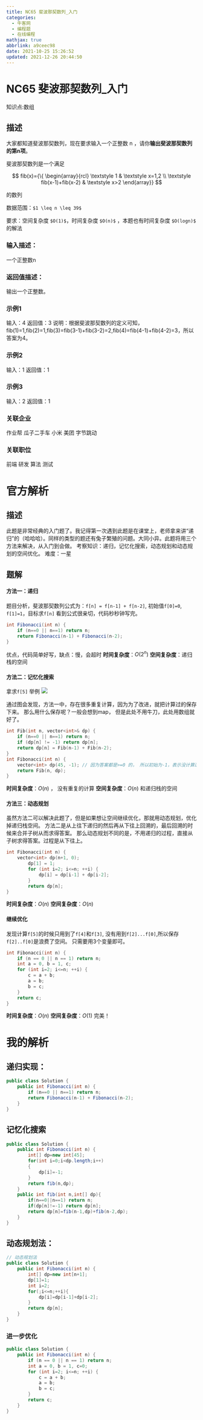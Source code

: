 ```yaml
---
title: NC65 斐波那契数列_入门
categories:
  - 牛客网
  - 编程题
  - 在线编程
mathjax: true
abbrlink: a9ceec98
date: 2021-10-25 15:26:52
updated: 2021-12-26 20:44:50
---
```

# NC65 斐波那契数列_入门
知识点:数组

## 描述

大家都知道斐波那契数列，现在要求输入一个正整数 n ，请你**输出斐波那契数列的第n项**。

斐波那契数列是一个满足

$$
fib(x)={\{ \begin{array}{rcl} \textstyle 1 & \textstyle x=1,2 \\
\textstyle fib(x-1)+fib(x-2) & \textstyle x>2 \end{array}}
$$

的数列

数据范围：`$1 \leq n \leq 39$`

要求：空间复杂度 `$O(1)$`，时间复杂度 `$O(n)$` ，本题也有时间复杂度 `$O(logn)$` 的解法

### 输入描述：

一个正整数n

### 返回值描述：

输出一个正整数。

### 示例1
输入：4
返回值：3
说明：根据斐波那契数列的定义可知，fib(1)=1,fib(2)=1,fib(3)=fib(3-1)+fib(3-2)=2,fib(4)=fib(4-1)+fib(4-2)=3，所以答案为4。

### 示例2
输入：1
返回值：1

### 示例3
输入：2
返回值：1

### 关联企业
作业帮 瓜子二手车 小米 美团 字节跳动
### 关联职位
前端 研发 算法 测试

# 官方解析

## 描述

此题是非常经典的入门题了。我记得第一次遇到此题是在课堂上，老师拿来讲“递归”的（哈哈哈）。同样的类型的题还有兔子繁殖的问题。大同小异。此题将用三个方法来解决，从入门到会做。
考察知识：递归，记忆化搜索，动态规划和动态规划的空间优化。
难度：一星

## 题解

#### 方法一：递归

题目分析，斐波那契数列公式为：`f[n] = f[n-1] + f[n-2]`, 初始值`f[0]=0`, `f[1]=1`，目标求`f[n]`
看到公式很亲切，代码秒秒钟写完。

```java
int Fibonacci(int n) {
    if (n==0 || n==1) return n;
    return Fibonacci(n-1) + Fibonacci(n-2);
}
```

优点，代码简单好写，缺点：慢，会超时
**时间复杂度**：$O(2^n)$
**空间复杂度**：递归栈的空间

#### 方法二：记忆化搜索
拿求`f[5]` 举例
![](https://uploadfiles.nowcoder.com/images/20200331/284295_1585636370308_1946BA36B55EFC1A019C4017DE68D41D)

通过图会发现，方法一中，存在很多重复计算，因为为了改进，就把计算过的保存下来。
那么用什么保存呢？一般会想到map， 但是此处不用牛刀，此处用数组就好了。

```cpp
int Fib(int n, vector<int>& dp) {
    if (n==0 || n==1) return n;
    if (dp[n] != -1) return dp[n];
    return dp[n] = Fib(n-1) + Fib(n-2);
}
int Fibonacci(int n) {
    vector<int> dp(45, -1); // 因为答案都是>=0 的， 所以初始为-1，表示没计算过
    return Fib(n, dp);
}
```

**时间复杂度**：$O(n)$ ， 没有重复的计算
**空间复杂度**：$O(n)$ 和递归栈的空间

#### 方法三：动态规划

虽然方法二可以解决此题了，但是如果想让空间继续优化，那就用动态规划，优化掉递归栈空间。
方法二是从上往下递归的然后再从下往上回溯的，最后回溯的时候来合并子树从而求得答案。
那么动态规划不同的是，不用递归的过程，直接从子树求得答案。过程是从下往上。

```cpp
int Fibonacci(int n) {
    vector<int> dp(n+1, 0);
        dp[1] = 1;
        for (int i=2; i<=n; ++i) {
            dp[i] = dp[i-1] + dp[i-2];
        }
        return dp[n];
}
```

**时间复杂度**：$O(n)$ 
**空间复杂度**：$O(n)$ 

#### 继续优化

发现计算`f[5]`的时候只用到了`f[4]`和`f[3]`, 没有用到`f[2]...f[0]`,所以保存`f[2]..f[0]`是浪费了空间。
只需要用3个变量即可。

```cpp
int Fibonacci(int n) {
    if (n == 0 || n == 1) return n;
    int a = 0, b = 1, c;
    for (int i=2; i<=n; ++i) {
        c = a + b;
        a = b;
        b = c;
    }
    return c;
}
```

**时间复杂度**：$O(n)$ 
**空间复杂度**：$O(1)$ 
完美！

# 我的解析
## 递归实现：
```java
public class Solution {
    public int Fibonacci(int n) {
        if (n==0 || n==1) return n;
        return Fibonacci(n-1) + Fibonacci(n-2);
    }
}
```
## 记忆化搜索
```java
public class Solution {
    public int Fibonacci(int n) {
        int[] dp=new int[45];
        for(int i=0;i<dp.length;i++)
        {
            dp[i]=-1;
        }
        return fib(n,dp);
    }
    public int fib(int n,int[] dp){
        if(n==0||n==1) return n;
        if(dp[n]!=-1) return dp[n];
        return dp[n]=fib(n-1,dp)+fib(n-2,dp);
    }
}
```
## 动态规划法：
```java
// 动态规划法
public class Solution {
    public int Fibonacci(int n) {
        int[] dp=new int[n+1];
        dp[1]=1;
        int i=2;
        for(;i<=n;++i){
            dp[i]=dp[i-1]+dp[i-2];
        }
        return dp[n];
    }
}
```
### 进一步优化
```java
public class Solution {
    public int Fibonacci(int n) {
        if (n == 0 || n == 1) return n;
        int a = 0, b = 1, c=0;
        for (int i=2; i<=n; ++i) {
            c = a + b;
            a = b;
            b = c;
        }
        return c;
    }
}
```
